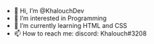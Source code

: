 - 👋 Hi, I’m @KhalouchDev
- 👀 I’m interested in Programming
- 🌱 I’m currently learning HTML and CSS
- 📫 How to reach me: discord: Khalouch#3208

<!---
KhalouchDev/KhalouchDev is a ✨ special ✨ repository because its `README.md` (this file) appears on your GitHub profile.
You can click the Preview link to take a look at your changes.
--->
